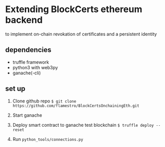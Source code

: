 # Extending BlockCerts ethereum backend
to implement on-chain revokation of certificates
and a persistent identity

## dependencies
- truffle framework
- python3 with web3py
- ganache(-cli)

## set up
1. Clone github repo
`$ git clone https://github.com/flamestro/BlockCertsOnchainingEth.git`

2. Start ganache

3. Deploy smart contract to ganache test blockchain
`$ truffle deploy --reset`

4. Run `python_tools/connections.py`
